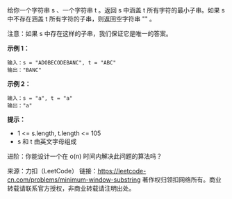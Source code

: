 给你一个字符串 s 、一个字符串 t 。返回 s 中涵盖 t 所有字符的最小子串。如果 s 中不存在涵盖 t 所有字符的子串，则返回空字符串 "" 。

注意：如果 s 中存在这样的子串，我们保证它是唯一的答案。



**示例 1：**
```
输入：s = "ADOBECODEBANC", t = "ABC"
输出："BANC"
```
**示例 2：**
```
输入：s = "a", t = "a"
输出："a"
```


**提示：**

* 1 <= s.length, t.length <= 105
* s 和 t 由英文字母组成


进阶：你能设计一个在 o(n) 时间内解决此问题的算法吗？

来源：力扣（LeetCode）
链接：https://leetcode-cn.com/problems/minimum-window-substring
著作权归领扣网络所有。商业转载请联系官方授权，非商业转载请注明出处。